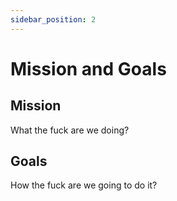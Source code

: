 ```yaml
---
sidebar_position: 2
---
```


# Mission and Goals

## Mission

What the fuck are we doing?

## Goals

How the fuck are we going to do it?
